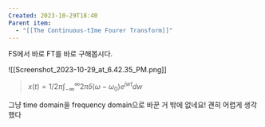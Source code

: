 ```yaml
---
Created: 2023-10-29T18:40
Parent item:
  - "[[The Continuous-tIme Fourer Transform]]"
---
```

FS에서 바로 FT를 바로 구해봅시다.

![[Screenshot_2023-10-29_at_6.42.35_PM.png]]

> $x(t)=1/2\pi\int^\infty_{-\infty}2\pi \delta(\omega-\omega_0)e^{jwt}dw$﻿

그냥 time domain을 frequency domain으로 바꾼 거 밖에 없네요! 괜히 어렵게 생각했다